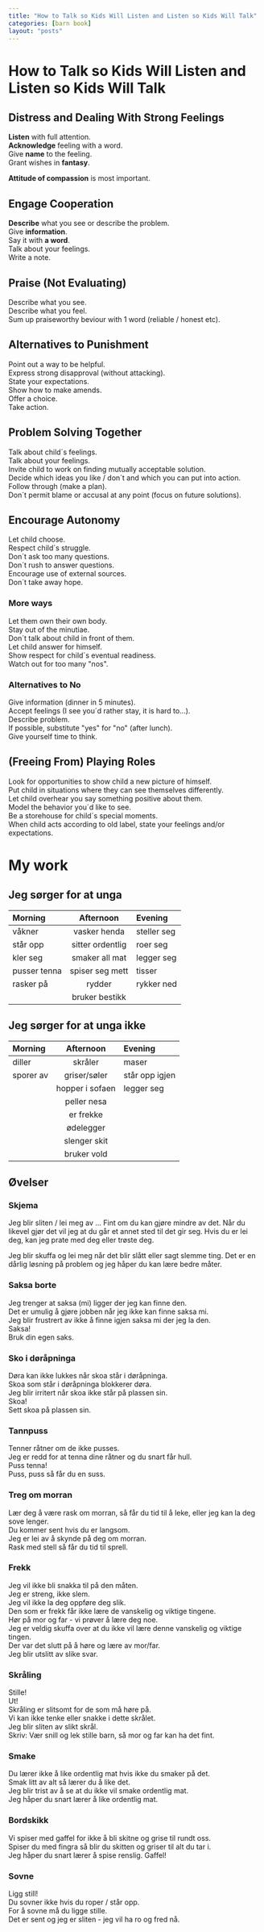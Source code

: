```yaml
---
title: "How to Talk so Kids Will Listen and Listen so Kids Will Talk"
categories: [barn book]
layout: "posts"
---
```


# How to Talk so Kids Will Listen and Listen so Kids Will Talk

## Distress and Dealing With Strong Feelings
**Listen** with full attention.  
**Acknowledge** feeling with a word.  
Give **name** to the feeling.  
Grant wishes in **fantasy**.  

**Attitude of compassion** is most important.

## Engage Cooperation
**Describe** what you see or describe the problem.  
Give **information**.  
Say it with **a word**.  
Talk about your feelings.  
Write a note.  

## Praise (Not Evaluating)
Describe what you see.  
Describe what you feel.  
Sum up praiseworthy beviour with 1 word (reliable / honest etc).  

## Alternatives to Punishment
Point out a way to be helpful.  
Express strong disapproval (without attacking).  
State your expectations.  
Show how to make amends.  
Offer a choice.  
Take action.  

## Problem Solving Together
Talk about child´s feelings.  
Talk about your feelings.  
Invite child to work on finding mutually acceptable solution.  
Decide which ideas you like / don´t and which you can put into action.  
Follow through (make a plan).  
Don´t permit blame or accusal at any point (focus on future solutions).  

## Encourage Autonomy
Let child choose.  
Respect child´s struggle.  
Don´t ask too many questions.  
Don´t rush to answer questions.  
Encourage use of external sources.  
Don´t take away hope.  

### More ways
Let them own their own body.  
Stay out of the minutiae.  
Don´t talk about child in front of them.  
Let child answer for himself.  
Show respect for child´s eventual readiness.  
Watch out for too many "nos".  

### Alternatives to No
Give information (dinner in 5 minutes).  
Accept feelings (I see you´d rather stay, it is hard to...).  
Describe problem.  
If possible, substitute "yes" for "no" (after lunch).  
Give yourself time to think.  

## (Freeing From) Playing Roles
Look for opportunities to show child a new picture of himself.  
Put child in situations where they can see themselves differently.  
Let child overhear you say something positive about them.  
Model the behavior you´d like to see.  
Be a storehouse for child´s special moments.  
When child acts  according to old label, state your feelings and/or expectations.  

# My work
## Jeg sørger for at unga
| Morning        | Afternoon          | Evening      |
|:---------------|:------------------:|:-------------|
| våkner         | vasker henda       | steller seg  |
| står opp       | sitter ordentlig   | roer seg     |
| kler seg       | smaker all mat     | legger seg   |
| pusser tenna   | spiser seg mett    | tisser       |
| rasker på      | rydder             | rykker ned   |
|                | bruker bestikk     |              |

## Jeg sørger for at unga ikke
| Morning        | Afternoon       | Evening        |
|:---------------|:---------------:|:---------------|
| diller         | skråler         | maser          |
| sporer av      | griser/søler    | står opp igjen |
|                | hopper i sofaen | legger seg     |
|                | peller nesa     |                |
|                | er frekke       |                |
|                | ødelegger       |                |
|                | slenger skit    |                |
|                | bruker vold     |                |


## Øvelser
### Skjema
Jeg blir sliten / lei meg av ... Fint om du kan gjøre mindre av det. Når du likevel gjør det vil jeg at du går et annet sted til det gir seg. Hvis du er lei deg, kan jeg prate med deg eller trøste deg.  

Jeg blir skuffa og lei meg når det blir slått eller sagt slemme ting. Det er en dårlig løsning på problem og jeg håper du kan lære bedre måter.  

### Saksa borte
Jeg trenger at saksa (mi) ligger der jeg kan finne den.  
Det er umulig å gjøre jobben når jeg ikke kan finne saksa mi.  
Jeg blir frustrert av ikke å finne igjen saksa mi der jeg la den.  
Saksa!  
Bruk din egen saks.

### Sko i døråpninga
Døra kan ikke lukkes når skoa står i døråpninga.  
Skoa som står i døråpninga blokkerer døra.  
Jeg blir irritert når skoa ikke står på plassen sin.  
Skoa!  
Sett skoa på plassen sin.  

### Tannpuss
Tenner råtner om de ikke pusses.  
Jeg er redd for at tenna dine råtner og du snart får hull.  
Puss tenna!  
Puss, puss så får du en suss.  

### Treg om morran
Lær deg å være rask om morran, så får du tid til å leke, eller jeg kan la deg sove lenger.  
Du kommer sent hvis du er langsom.  
Jeg er lei av å skynde på deg om morran.  
Rask med stell så får du tid til sprell.  

### Frekk
Jeg vil ikke bli snakka til på den måten.  
Jeg er streng, ikke slem.  
Jeg vil ikke la deg oppføre deg slik.  
Den som er frekk får ikke lære de vanskelig og viktige tingene.  
Hør på mor og far - vi prøver å lære deg noe.  
Jeg er veldig skuffa over at du ikke vil lære denne vanskelig og viktige tingen.  
Der var det slutt på å høre og lære av mor/far.  
Jeg blir utslitt av slike svar.  

### Skråling
Stille!  
Ut!  
Skråling er slitsomt for de som må høre på.  
Vi kan ikke tenke eller snakke i dette skrålet.  
Jeg blir sliten av slikt skrål.  
Skriv: Vær snill og lek stille barn, så mor og far kan ha det fint.  

### Smake
Du lærer ikke å like ordentlig mat hvis ikke du smaker på det.  
Smak litt av alt så lærer du å like det.  
Jeg blir trist av å se at du ikke vil smake ordentlig mat.  
Jeg håper du snart lærer å like ordentlig mat.

### Bordskikk
Vi spiser med gaffel for ikke å bli skitne og grise til rundt oss.  
Spiser du med fingra så blir du skitten og griser til alt du tar i.  
Jeg håper du snart lærer å spise renslig.
Gaffel!  

### Sovne
Ligg still!  
Du sovner ikke hvis du roper / står opp.  
For å sovne må du ligge stille.  
Det er sent og jeg er sliten - jeg vil ha ro og fred nå.

